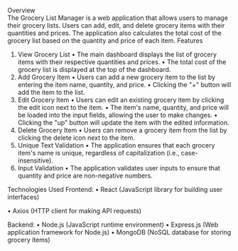 Overview	
The Grocery List Manager is a web application that allows users to manage their grocery lists. Users can add, edit, and delete grocery items with their quantities and prices. The application also calculates the total cost of the grocery list based on the quantity and price of each item.
Features
1. View Grocery List
•	The main dashboard displays the list of grocery items with their respective quantities and prices. 
•	The total cost of the grocery list is displayed at the top of the dashboard.
2. Add Grocery Item
•	Users can add a new grocery item to the list by entering the item name, quantity, and price.
•	Clicking the "+" button will add the item to the list.
3. Edit Grocery Item
•	Users can edit an existing grocery item by clicking the edit icon next to the item. 
•	The item's name, quantity, and price will be loaded into the input fields, allowing the user to make changes.
•	Clicking the "up" button will update the item with the edited information.
4. Delete Grocery Item
•	Users can remove a grocery item from the list by clicking the delete icon next to the item.
5. Unique Text Validation
•	The application ensures that each grocery item's name is unique, regardless of capitalization (i.e., case-insensitive).
6. Input Validation
•	The application validates user inputs to ensure that quantity and price are non-negative numbers.


Technologies Used
Frontend:
•	React (JavaScript library for building user interfaces)

•	Axios (HTTP client for making API requests)

Backend:
•	Node.js (JavaScript runtime environment)
•	Express.js (Web application framework for Node.js)
•	MongoDB (NoSQL database for storing grocery items)

